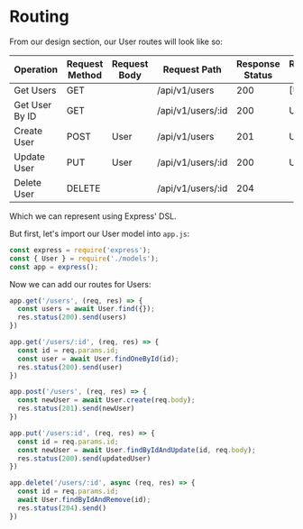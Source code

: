 # Routing

From our design section, our User routes will look like so:

| Operation      | Request Method | Request Body | Request Path      | Response Status | Response Body |
|----------------|----------------|--------------|-------------------|-----------------|---------------|
| Get Users      | GET            |              | /api/v1/users     | 200             | [User]        |
| Get User By ID | GET            |              | /api/v1/users/:id | 200             | User          |
| Create User    | POST           | User         | /api/v1/users     | 201             | User          |
| Update User    | PUT            | User         | /api/v1/users/:id | 200             | User          |
| Delete User    | DELETE         |              | /api/v1/users/:id | 204             |               |

Which we can represent using Express' DSL.

But first, let's import our User model into `app.js`:
```js
const express = require('express');
const { User } = require('./models');
const app = express();
```

Now we can add our routes for Users:
```js
app.get('/users', (req, res) => {
  const users = await User.find({});
  res.status(200).send(users)
})

app.get('/users/:id', (req, res) => {
  const id = req.params.id;
  const user = await User.findOneById(id);
  res.status(200).send(user)
})

app.post('/users', (req, res) => {
  const newUser = await User.create(req.body);
  res.status(201).send(newUser)
})

app.put('/users:id', (req, res) => {
  const id = req.params.id;
  const newUser = await User.findByIdAndUpdate(id, req.body);
  res.status(200).send(updatedUser)
})

app.delete('/users/:id', async (req, res) => {
  const id = req.params.id;
  await User.findByIdAndRemove(id);
  res.status(204).send()
})
```